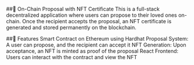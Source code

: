 ##💍 On-Chain Proposal with NFT Certificate
This is a full-stack decentralized application where users can propose to their loved ones on-chain. Once the recipient accepts the proposal, an NFT certificate is generated and stored permanently on the blockchain.

##🚀 Features
Smart Contract on Ethereum using Hardhat
Proposal System: A user can propose, and the recipient can accept it
NFT Generation: Upon acceptance, an NFT is minted as proof of the proposal
React Frontend: Users can interact with the contract and view the NFT
